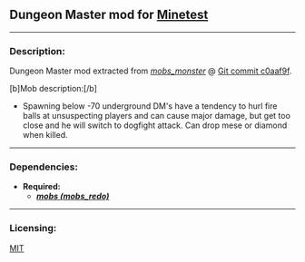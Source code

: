 ## Dungeon Master mod for [Minetest][]


---
### **Description:**

Dungeon Master mod extracted from *[mobs_monster][]* @ [Git commit c0aaf9f][ver.mobs_monster].

[b]Mob description:[/b]
- Spawning below -70 underground DM's have a tendency to hurl fire balls at unsuspecting players and can cause major damage, but get too close and he will switch to dogfight attack. Can drop mese or diamond when killed.


---
### **Dependencies:**

- **Required:**
  - ***[mobs (mobs_redo)][mobs_redo]***


---
### **Licensing:**

[MIT](license.txt)


[Minetest]: http://www.minetest.net/

[mobs_monster]: https://github.com/tenplus1/mobs_monster
[mobs_redo]: https://forum.minetest.net/viewtopic.php?t=9917

[ver.mobs_monster]: https://github.com/tenplus1/mobs_monster/tree/c0aaf9f

